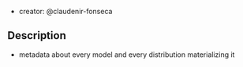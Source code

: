
- creator: @claudenir-fonseca

## Description

- metadata about every model and every distribution materializing it